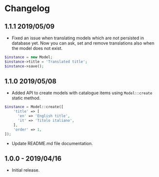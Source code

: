 # Changelog

## 1.1.1 2019/05/09
- Fixed an issue when translating models which are not persisted in database yet. Now you can ask, set and remove translations also when the model
does not exist.
```php
$instance = new Model;
$instance->title = 'Translated title';
$instance->save();
```

## 1.1.0 2019/05/08
- Added API to create models with catalogue items using `Model::create` static method.
```php
$instance = Model::create([
    'title' => [
      'en' => 'English title',
      'it' => 'Titolo italiano',
    ],
    'order' => 1,
]);
```
- Update README.md file documentation.

## 1.0.0 - 2019/04/16
- Initial release.